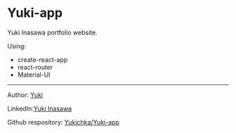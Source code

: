 # Yuki-app


Yuki Inasawa portfolio website.

Using:
- create-react-app
- react-router
- Material-UI


--------------------

Author: [Yuki](https://github.com/Yukichka) 

LinkedIn:[Yuki Inasawa](https://www.linkedin.com/in/yuki-inasawa)

Github respository: [Yukichka/Yuki-app](https://github.com/Yukichka/Yuki-app)

